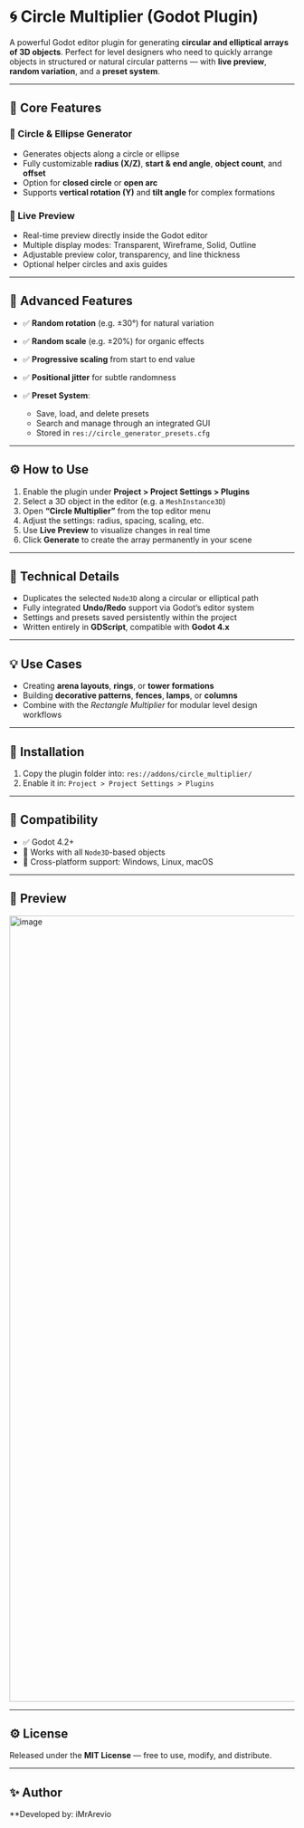 # 🌀 Circle Multiplier (Godot Plugin)

A powerful Godot editor plugin for generating **circular and elliptical arrays of 3D objects**.
Perfect for level designers who need to quickly arrange objects in structured or natural circular patterns — with **live preview**, **random variation**, and a **preset system**.

---

## 🚀 Core Features

### 🔹 Circle & Ellipse Generator

* Generates objects along a circle or ellipse
* Fully customizable **radius (X/Z)**, **start & end angle**, **object count**, and **offset**
* Option for **closed circle** or **open arc**
* Supports **vertical rotation (Y)** and **tilt angle** for complex formations

### 🔹 Live Preview

* Real-time preview directly inside the Godot editor
* Multiple display modes: Transparent, Wireframe, Solid, Outline
* Adjustable preview color, transparency, and line thickness
* Optional helper circles and axis guides

---

## 🎨 Advanced Features

* ✅ **Random rotation** (e.g. ±30°) for natural variation
* ✅ **Random scale** (e.g. ±20%) for organic effects
* ✅ **Progressive scaling** from start to end value
* ✅ **Positional jitter** for subtle randomness
* ✅ **Preset System**:

  * Save, load, and delete presets
  * Search and manage through an integrated GUI
  * Stored in `res://circle_generator_presets.cfg`

---

## ⚙️ How to Use

1. Enable the plugin under **Project > Project Settings > Plugins**
2. Select a 3D object in the editor (e.g. a `MeshInstance3D`)
3. Open **“Circle Multiplier”** from the top editor menu
4. Adjust the settings: radius, spacing, scaling, etc.
5. Use **Live Preview** to visualize changes in real time
6. Click **Generate** to create the array permanently in your scene

---

## 🧠 Technical Details

* Duplicates the selected `Node3D` along a circular or elliptical path
* Fully integrated **Undo/Redo** support via Godot’s editor system
* Settings and presets saved persistently within the project
* Written entirely in **GDScript**, compatible with **Godot 4.x**

---

## 💡 Use Cases

* Creating **arena layouts**, **rings**, or **tower formations**
* Building **decorative patterns**, **fences**, **lamps**, or **columns**
* Combine with the *Rectangle Multiplier* for modular level design workflows

---

## 📁 Installation

1. Copy the plugin folder into:
   `res://addons/circle_multiplier/`
2. Enable it in:
   `Project > Project Settings > Plugins`

---

## 🧰 Compatibility

* ✅ Godot 4.2+
* 🧱 Works with all `Node3D`-based objects
* 💾 Cross-platform support: Windows, Linux, macOS

---

## 📸 Preview 

<img width="2554" height="1389" alt="image" src="https://github.com/user-attachments/assets/b0d6c00d-7637-4fc2-a9d6-035b52d77fcd" />


---

## ⚙️ License

Released under the **MIT License** — free to use, modify, and distribute.

---

## ✨ Author

**Developed by: iMrArevio
